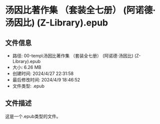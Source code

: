 ﻿# 汤因比著作集 （套装全七册） (阿诺德·汤因比) (Z-Library).epub

## 文件信息
- 路径: 00-temp\汤因比著作集 （套装全七册） (阿诺德·汤因比) (Z-Library).epub
- 大小: 6.26 MB
- 创建时间: 2024/4/27 22:31:58
- 最后修改时间: 2024/4/9 18:46:52
- 文件类型: .epub

## 文件描述
这是一个.epub类型的文件。

